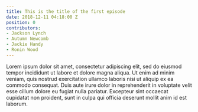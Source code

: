 ```yaml
---
title: This is the title of the first episode
date: 2018-12-11 04:18:00 Z
position: 0
contributors:
- Jackson Lynch
- Autumn Newcomb
- Jackie Handy
- Ronin Wood
---
```


Lorem ipsum dolor sit amet, consectetur adipiscing elit, sed do eiusmod tempor incididunt ut labore et dolore magna aliqua. Ut enim ad minim veniam, quis nostrud exercitation ullamco laboris nisi ut aliquip ex ea commodo consequat. Duis aute irure dolor in reprehenderit in voluptate velit esse cillum dolore eu fugiat nulla pariatur. Excepteur sint occaecat cupidatat non proident, sunt in culpa qui officia deserunt mollit anim id est laborum.